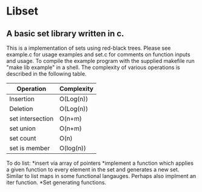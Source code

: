 # Libset
## A basic set library written in c.
This is a implementation of sets using red-black trees. Please see example.c for usage examples and set.c for comments on function inputs and usage. To compile the example program with the supplied makefile run "make lib example" in a shell. 
The complexity of various operations is described in the following table.

| Operation | Complexity|
| ----------|-----------|
|Insertion  | O(Log(n))  |
|Deletion 	|  O(Log(n))  |
|set intersection| O(n+m) |
|set union| O(n+m)  |
|set count | O(n)|   |
|set is member| O(log(n))  |

To do list:
*insert via array of pointers
*implement a function which applies a given function to every element in the set
and generates a new set. Similar to list maps in some functional langauges.
Perhaps also implment an iter function.
*Set generating functions. 
